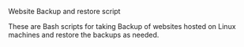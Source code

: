 Website Backup and restore script

   These are Bash scripts for taking Backup of websites hosted on Linux machines and restore the backups as needed.
